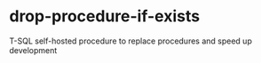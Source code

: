 # drop-procedure-if-exists
T-SQL self-hosted procedure to replace procedures and speed up development
